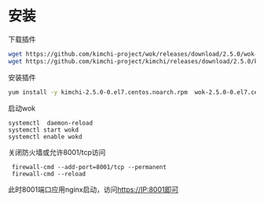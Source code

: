 # 安装

下载插件

```bash
wget https://github.com/kimchi-project/wok/releases/download/2.5.0/wok-2.5.0-0.el7.centos.noarch.rpm
wget https://github.com/kimchi-project/kimchi/releases/download/2.5.0/kimchi-2.5.0-0.el7.centos.noarch.rpm
```

安装插件

```bash
yum install -y kimchi-2.5.0-0.el7.centos.noarch.rpm  wok-2.5.0-0.el7.centos.noarch.rpm
```

启动wok

```纯文本
systemctl  daemon-reload
systemctl start wokd
systemctl enable wokd
```

关闭防火墙或允许8001/tcp访问

```纯文本
 firewall-cmd --add-port=8001/tcp --permanent
 firewall-cmd --reload
```

此时8001端口应用nginx启动，访问[https://IP:8001即可](https://IP:8001即可 "https://IP:8001即可")
